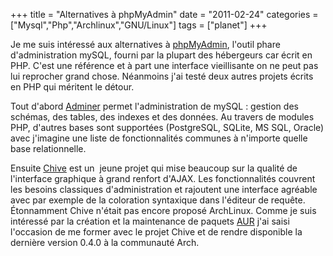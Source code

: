 +++
title = "Alternatives à phpMyAdmin"
date = "2011-02-24"
categories = ["Mysql","Php","Archlinux","GNU/Linux"]
tags = ["planet"]
+++


Je me suis intéressé aux alternatives à
[phpMyAdmin](http://www.phpmyadmin.net/), l'outil phare d'administration mySQL,
fourni par la plupart des hébergeurs car écrit en PHP. C'est une référence
et à part une interface vieillisante on ne peut pas lui reprocher grand chose.
Néanmoins j'ai testé deux autres projets écrits en PHP qui méritent le
détour.

Tout d'abord [Adminer](http://www.adminer.org/) permet l'administration de mySQL :
 gestion des schémas, des tables, des indexes et des données. Au travers de
modules PHP, d'autres bases sont supportées (PostgreSQL, SQLite, MS SQL,
Oracle) avec j'imagine une liste de fonctionnalités communes à n'importe
quelle base relationnelle.


Ensuite [Chive](http://www.chive-project.com/) est un  jeune projet qui mise
beaucoup sur la qualité de l'interface graphique à grand renfort d'AJAX. Les
fonctionnalités couvrent les besoins classiques d'administration et rajoutent
une interface agréable avec par exemple de la coloration syntaxique dans
l'éditeur de requête. Étonnamment Chive n'était pas encore proposé
ArchLinux. Comme je suis intéressé par la création et la maintenance de
paquets [AUR](http://aur.archlinux.org) j'ai saisi l'occasion de me former avec
le projet Chive et de rendre disponible la dernière version 0.4.0 à la
communauté Arch.
